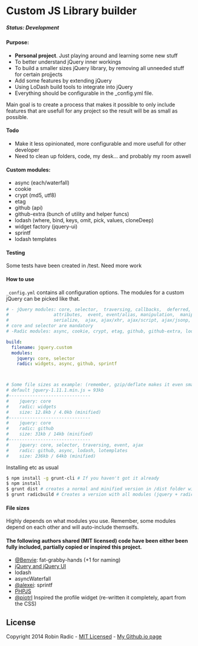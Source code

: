 Custom JS Library builder
===================

##### Status: Development


#### Purpose:

- **Personal project**. Just playing around and learning some new stuff
- To better understand jQuery inner workings
- To build a smaller sizes jQuery library, by removing all unneeded stuff for certain projjects
- Add some features by extending jQuery
- Using LoDash build tools to integrate into jQuery
- Everything should be configurable in the _config.yml file.

Main goal is to create a process that makes it possible to only include features that are usefull for any project so the result will be as small as possible.


#### Todo
- Make it less opinionated, more configurable and more usefull for other developer
- Need to clean up folders, code, my desk... and probably my room aswell


#### Custom modules:
- async (each/waterfall)
- cookie
- crypt (md5, utf8)
- etag
- github (api)
- github-extra (bunch of utility and helper funcs)
- lodash (where, bind, keys, omit, pick, values, cloneDeep)
- widget factory (jquery-ui)
- sprintf
- lodash templates


#### Testing
Some tests have been created in /test. Need more work

#### How to use
`_config.yml` contains all configuration options. The modules for a custom jQuery can be picked like that.

```yaml
# - jQuery modules: core, selector,  traversing, callbacks,  deferred, core/ready, data,  queue, queue/delay,
#                 attributes,  event, event/alias, manipulation,  manipulation/_evalUrl, wrap,  css, css/hiddenVisibleSelectors,
#                 serialize,  ajax, ajax/xhr, ajax/script, ajax/jsonp, ajax/load, effects,  effects/animatedSelector, offset,  dimensions, deprecated,  exports/amd, exports/global"
# core and selector are mandatory
# -Radic modules: async, cookie, crypt, etag, github, github-extra, lodash, lotemplates, sprintf, widgets

build:
  filename: jquery.custom
  modules:
    jquery: core, selector
    radic: widgets, async, github, sprintf



# Some file sizes as example: (remember, gzip/deflate makes it even smaller)
# default jquery-1.11.1.min.js = 93kb
#-------------------------------
#    jquery: core
#    radic: widgets
#    size: 12.8kb / 4.0kb (minified)
#-------------------------------
#    jquery: core
#    radic: github
#    size: 31kb / 14kb (minified)
#-------------------------------
#    jquery: core, selector, traversing, event, ajax
#    radic: github, async, lodash, lotemplates
#    size: 236kb / 64kb (minified)

```

Installing etc as usual
```bash
$ npm install -g grunt-cli # If you haven't got it already
$ npm install
$ grunt dist # creates a normal and minified version in /dist folder with only the configured modules
$ grunt radicbuild # Creates a version with all modules (jquery + radic). Run uglify:dist afterwards for minification
```

#### File sizes
Highly depends on what modules you use. Remember, some modules depend on each other and will auto-include themselfs.


#### The following authors shared (MIT licensed) code have been either been fully included, partially copied or inspired this project.
- [@Benvie](https://github.com/Benvie/fat-grabby-hands): fat-grabby-hands (+1 for naming)
- [jQuery and jQuery UI](https://github.com/jquery)
- lodash
- asyncWaterfall
- [@alexei](https://github.com/alexei/sprintf.js): sprintf
- [PHPJS](http://phpjs.com)
- [@piotrl](https://github.com/piotrl/github-profile-widget) Inspired the profile widget (re-written it completely, apart from the CSS)



License
--------------
Copyright 2014 Robin Radic - [MIT Licensed](http://radic.mit-license.org/) - [My Github.io page](https://robinradic.github.io/)
